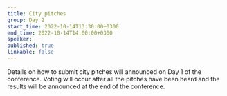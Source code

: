 ```yaml
---
title: City pitches
group: Day 2
start_time: 2022-10-14T13:30:00+0300
end_time: 2022-10-14T14:00:00+0300
speaker:
published: true
linkable: false
---
```


Details on how to submit city pitches will announced on Day 1 of the conference. Voting will occur after all the pitches have been heard and the results will be announced at the end of the conference.
